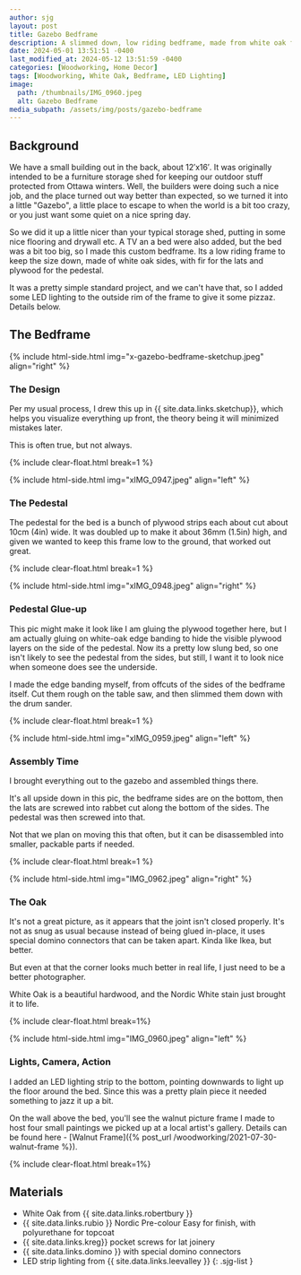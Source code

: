 ```yaml
---
author: sjg
layout: post
title: Gazebo Bedframe
description: A slimmed down, low riding bedframe, made from white oak for our Gazebo out back
date: 2024-05-01 13:51:51 -0400
last_modified_at: 2024-05-12 13:51:59 -0400
categories: [Woodworking, Home Decor]
tags: [Woodworking, White Oak, Bedframe, LED Lighting]
image:
  path: /thumbnails/IMG_0960.jpeg
  alt: Gazebo Bedframe
media_subpath: /assets/img/posts/gazebo-bedframe
---
```

## Background
We have a small building out in the back, about 12&prime;x16&prime;. It was originally intended to be a furniture storage shed for keeping our outdoor stuff protected from Ottawa winters. Well, the builders were doing such a nice job, and the place turned out way better than expected, so we turned it into a little "Gazebo", a little place to escape to when the world is a bit too crazy, or you just want some quiet on a nice spring day.

So we did it up a little nicer than your typical storage shed, putting in some nice flooring and drywall etc. A TV an a bed were also added, but the bed was a bit too big, so I made this custom bedframe. Its a low riding frame to keep the size down, made of white oak sides, with fir for the lats and plywood for the pedestal.

It was a pretty simple standard project, and we can't have that, so I added some LED lighting to the outside rim of the frame to give it some pizzaz. Details below.

## The Bedframe

{% include html-side.html img="x-gazebo-bedframe-sketchup.jpeg" align="right" %}

### The Design

Per my usual process, I drew this up in {{ site.data.links.sketchup}}, which helps you visualize everything up front, the theory being it will minimized mistakes later.

This is often true, but not always.

{% include clear-float.html break=1 %}

{% include html-side.html img="xIMG_0947.jpeg" align="left" %}

### The Pedestal

The pedestal for the bed is a bunch of plywood strips each about cut about 10cm (4in) wide.  It  was doubled up to make it about 36mm (1.5in) high, and given we wanted to keep this frame low to the ground, that worked out great.

{% include clear-float.html break=1 %}

{% include html-side.html img="xIMG_0948.jpeg" align="right" %}

### Pedestal Glue-up

This pic might make it look like I am gluing the plywood together here, but I am actually gluing on white-oak edge banding to hide the visible plywood layers on the side of the pedestal.  Now its a pretty low slung bed, so one isn't likely to see the pedestal from the sides, but still, I want it to look nice when someone does see the underside.

I made the edge banding myself, from offcuts of the sides of the bedframe itself.  Cut them rough on the table saw, and then slimmed them down with the drum sander.

{% include clear-float.html break=1 %}

{% include html-side.html img="xIMG_0959.jpeg" align="left" %}

### Assembly Time

I brought everything out to the gazebo and assembled things there.  

It's all upside down in this pic, the bedframe sides are on the bottom, then the lats are screwed into rabbet cut along the bottom of the sides.  The pedestal was then screwed into that.

Not that we plan on moving this that often, but it can be disassembled into smaller, packable parts if needed.

{% include clear-float.html  break=1 %}

{% include html-side.html img="IMG_0962.jpeg" align="right" %}

### The Oak

It's not a great picture, as it appears that the joint isn't closed properly.  It's not as snug as usual because instead of being glued in-place, it uses special domino connectors that can be taken apart.  Kinda like Ikea, but better.

But even at that the corner looks much better in real life, I just need to be a better photographer.

White Oak is a beautiful hardwood, and the Nordic White stain just brought it to life.

{% include clear-float.html break=1%}

{% include html-side.html img="IMG_0960.jpeg" align="left" %}

### Lights, Camera, Action

I added an LED lighting strip to the bottom, pointing downwards to light up the floor around the bed.  Since this was a pretty plain piece it needed something to jazz it up a bit.

On the wall above the bed, you'll see the walnut picture frame I made to host four small paintings we picked up at a local artist's gallery.  Details can be found here - [Walnut Frame]({% post_url /woodworking/2021-07-30-walnut-frame %}).

{% include clear-float.html break=1%}

## Materials

- White Oak from {{ site.data.links.robertbury }}
- {{ site.data.links.rubio }} Nordic Pre-colour Easy for finish, with polyurethane for topcoat 
- {{ site.data.links.kreg}} pocket screws for lat joinery
- {{ site.data.links.domino }} with special domino connectors
- LED strip lighting from {{ site.data.links.leevalley }}
{: .sjg-list }
